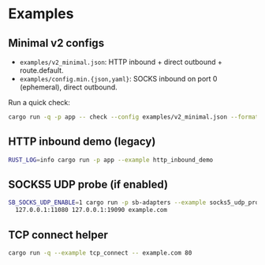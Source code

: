 # Examples

## Minimal v2 configs
- `examples/v2_minimal.json`: HTTP inbound + direct outbound + route.default.
- `examples/config.min.{json,yaml}`: SOCKS inbound on port 0 (ephemeral), direct outbound.

Run a quick check:
```bash
cargo run -q -p app -- check --config examples/v2_minimal.json --format json
```

## HTTP inbound demo (legacy)
```bash
RUST_LOG=info cargo run -p app --example http_inbound_demo
```

## SOCKS5 UDP probe (if enabled)
```bash
SB_SOCKS_UDP_ENABLE=1 cargo run -p sb-adapters --example socks5_udp_probe -- \
  127.0.0.1:11080 127.0.0.1:19090 example.com
```

## TCP connect helper
```bash
cargo run -q --example tcp_connect -- example.com 80
```

